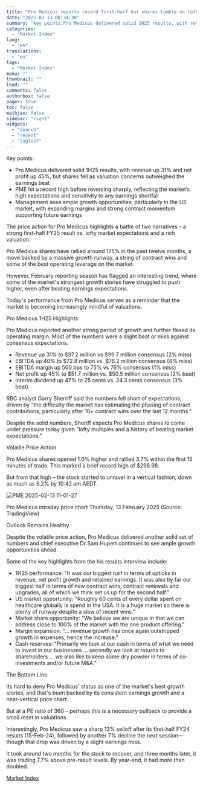 ```yaml
---
title: "Pro Medicus reports record first-half but shares tumble on lofty valuation"
date: "2025-02-13 08:34:38"
summary: "Key points:Pro Medicus delivered solid 1H25 results, with revenue up 31% and net profit up 45%, but shares fell as valuation concerns outweighed the earnings beatPME hit a record high before reversing sharply, reflecting the market’s high expectations and sensitivity to any earnings shortfallManagement sees ample growth opportunities, particularly in..."
categories:
  - "Market Index"
lang:
  - "en"
translations:
  - "en"
tags:
  - "Market Index"
menu: ""
thumbnail: ""
lead: ""
comments: false
authorbox: false
pager: true
toc: false
mathjax: false
sidebar: "right"
widgets:
  - "search"
  - "recent"
  - "taglist"
---
```


Key points:

* Pro Medicus delivered solid 1H25 results, with revenue up 31% and net profit up 45%, but shares fell as valuation concerns outweighed the earnings beat
* PME hit a record high before reversing sharply, reflecting the market’s high expectations and sensitivity to any earnings shortfall
* Management sees ample growth opportunities, particularly in the US market, with expanding margins and strong contract momentum supporting future earnings

The price action for Pro Medicus highlights a battle of two narratives – a strong first-half FY25 result vs. lofty market expectations and a rich valuation.

Pro Medicus shares have rallied around 175% in the past twelve months, a move backed by a massive growth runway, a string of contract wins and some of the best operating leverage on the market.

However, February reporting season has flagged an interesting trend, where some of the market's strongest growth stories have struggled to push higher, even after beating earnings expectations.

Today's performance from Pro Medicus serves as a reminder that the market is becoming increasingly mindful of valuations.

Pro Medicus 1H25 Highlights

Pro Medicus reported another strong period of growth and further flexed its operating margin. Most of the numbers were a slight beat or miss against consensus expectations.

* Revenue up 31% to $97.2 million vs $99.7 million consensus (2% miss)
* EBITDA up 40% to $72.8 million vs. $76.2 million consensus (4% miss)
* EBITDA margin up 500 bps to 75% vs 76% consensus (1% miss)
* Net profit up 45% to $51.7 million vs. $50.5 million consensus (2% beat)
* Interim dividend up 47% to 25 cents vs. 24.3 cents consensus (3% beat)

RBC analyst Garry Sherriff said the numbers fell short of expectations, driven by "the difficulty the market has estimating the phasing of contract contributions, particularly after 10+ contract wins over the last 12 months."

Despite the solid numbers, Sheriff expects Pro Medicus shares to come under pressure today given "lofty multiples and a history of beating market expectations."

Volatile Price Action

Pro Medicus shares opened 1.0% higher and rallied 3.7% within the first 15 minutes of trade. This marked a brief record high of $298.98.

But from that high – the stock started to unravel in a vertical fashion, down as much as 5.2% by 10:42 am AEDT.

![PME 2025-02-13 11-01-27](https://s3.tradingview.com/news/image/marketindex:366d76f46094b-7f719afd9764cbca028a1a05ed31bc29-resized.jpeg)

Pro Medicus intraday price chart Thursday, 13 February 2025 (Source: TradingView)

Outlook Remains Healthy

Despite the volatile price action, Pro Medicus delivered another solid set of numbers and chief executive Dr Sam Hupert continues to see ample growth opportunities ahead.

Some of the key highlights from the his results interview include:

* 1H25 performance: "It was our biggest half in terms of upticks in revenue, net profit growth and retained earnings. It was also by far our biggest half in terms of new contract wins, contract renewals and upgrades, all of which we think set us up for the second half."
* US market opportunity: "Roughly 60 cents of every dollar spent on healthcare globally is spend in the USA. It is a huge market so there is plenty of runway despite a slew of recent wins."
* Market share opportunity: "We believe we are unique in that we can address close to 100% of the market with the one product offering."
* Margin expansion: "... revenue growth has once again outstripped growth in expenses, hence the increase."
* Cash reserves: "Primarily we look at our cash in terms of what we need to invest in our businesses ... secondly we look at returns to shareholders ... we also like to keep some dry powder in terms of co-investments and/or future M&A."

The Bottom Line

Its hard to deny Pro Medicus' status as one of the market's best growth stories, and that's been backed by its consistent earnings growth and a near-vertical price chart.

But at a PE ratio of 360 – perhaps this is a necessary pullback to provide a small reset in valuations.

Interestingly, Pro Medicus saw a sharp 13% selloff after its first-half FY24 results (15-Feb-24), followed by another 7% decline the next session—though that drop was driven by a slight earnings miss.

It took around two months for the stock to recover, and three months later, it was trading 7.7% above pre-result levels. By year-end, it had more than doubled.

[Market Index](https://www.tradingview.com/news/marketindex:366d76f46094b:0-pro-medicus-reports-record-first-half-but-shares-tumble-on-lofty-valuation/)
